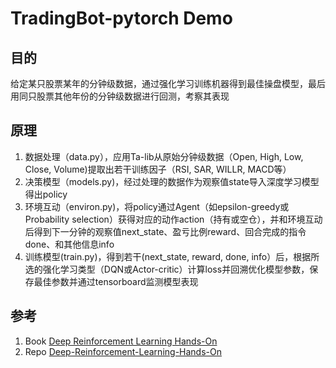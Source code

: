
# TradingBot-pytorch Demo

## 目的


给定某只股票某年的分钟级数据，通过强化学习训练机器得到最佳操盘模型，最后用同只股票其他年份的分钟级数据进行回测，考察其表现


## 原理
1. 数据处理（data.py），应用Ta-lib从原始分钟级数据（Open, High, Low, Close, Volume)提取出若干训练因子（RSI, SAR, WILLR, MACD等）
2. 决策模型（models.py)，经过处理的数据作为观察值state导入深度学习模型得出policy
3. 环境互动（environ.py)，将policy通过Agent（如epsilon-greedy或Probability selection）获得对应的动作action（持有或空仓），并和环境互动后得到下一分钟的观察值next_state、盈亏比例reward、回合完成的指令done、和其他信息info
4. 训练模型(train.py)，得到若干(next_state, reward, done, info）后，根据所选的强化学习类型（DQN或Actor-critic）计算loss并回溯优化模型参数，保存最佳参数并通过tensorboard监测模型表现



## 参考
1. Book [Deep Reinforcement Learning Hands-On](https://www.packtpub.com/big-data-and-business-intelligence/deep-reinforcement-learning-hands)
2. Repo [Deep-Reinforcement-Learning-Hands-On](https://github.com/PacktPublishing/Deep-Reinforcement-Learning-Hands-On)

